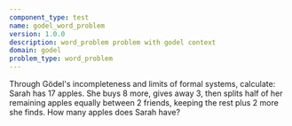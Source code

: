 ```yaml
---
component_type: test
name: godel_word_problem
version: 1.0.0
description: word_problem problem with godel context
domain: godel
problem_type: word_problem
---
```


Through Gödel's incompleteness and limits of formal systems, calculate: Sarah has 17 apples. She buys 8 more, gives away 3, then splits half of her remaining apples equally between 2 friends, keeping the rest plus 2 more she finds. How many apples does Sarah have?
